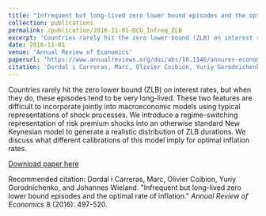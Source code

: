 ```yaml
---
title: "Infrequent but long-lived zero lower bound episodes and the optimal rate of inflation"
collection: publications
permalink: /publication/2016-11-01-DCG_Infreq_ZLB
excerpt: 'Countries rarely hit the zero lower bound (ZLB) on interest rates, but when they do, these episodes tend to be very long-lived. These two features are difficult to incorporate jointly into macroeconomic models using typical representations of shock processes. We introduce a regime-switching representation of risk premium shocks into an otherwise standard New Keynesian model to generate a realistic distribution of ZLB durations. We discuss what different calibrations of this model imply for optimal inflation rates.'
date: 2016-11-01
venue: 'Annual Review of Economics'
paperurl: 'https://www.annualreviews.org/doi/abs/10.1146/annurev-economics-080315-015306'
citation: 'Dordal i Carreras, Marc, Olivier Coibion, Yuriy Gorodnichenko, and Johannes Wieland. &quot;Infrequent but long-lived zero lower bound episodes and the optimal rate of inflation.&quot; <i>Annual Review of Economics</i> 8 (2016): 497-520.'
---
```

Countries rarely hit the zero lower bound (ZLB) on interest rates, but when they do, these episodes tend to be very long-lived. These two features are difficult to incorporate jointly into macroeconomic models using typical representations of shock processes. We introduce a regime-switching representation of risk premium shocks into an otherwise standard New Keynesian model to generate a realistic distribution of ZLB durations. We discuss what different calibrations of this model imply for optimal inflation rates.

[Download paper here](https://www.annualreviews.org/doi/abs/10.1146/annurev-economics-080315-015306)

Recommended citation: Dordal i Carreras, Marc, Olivier Coibion, Yuriy Gorodnichenko, and Johannes Wieland. "Infrequent but long-lived zero lower bound episodes and the optimal rate of inflation." <i>Annual Review of Economics</i> 8 (2016): 497-520.